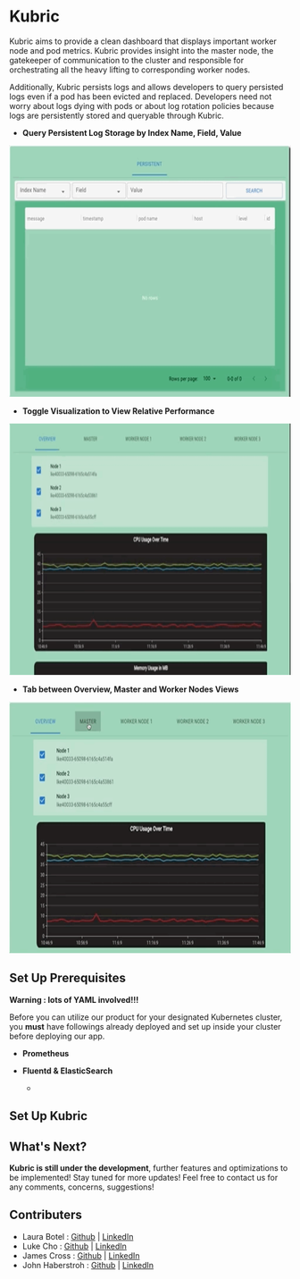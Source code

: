 # Kubric

Kubric aims to provide a clean dashboard that displays important worker node and pod metrics. Kubric provides insight into the master node, the gatekeeper of communication to the cluster and responsible for orchestrating all the heavy lifting to corresponding worker nodes.

Additionally, Kubric persists logs and allows developers to query persisted logs even if a pod has been evicted and replaced. Developers need not worry about logs dying with pods or about log rotation policies because logs are persistently stored and queryable through Kubric.

* **Query Persistent Log Storage by Index Name, Field, Value**

<p align="center">
  <img width="600vw" height="450vw" src="https://github.com/luke-h-cho/kubricDemoSite/blob/7d96f54b68d8405b883a42cc419554df30f7bf53/dist/38f04747aa894f4311c968370c40e999.gif" />
</p>

* **Toggle Visualization to View Relative Performance**

<p align="center">
  <img width="600vw" height="450vw" src="https://github.com/luke-h-cho/kubricDemoSite/blob/7d96f54b68d8405b883a42cc419554df30f7bf53/dist/5ba72ffcc222b6f1b5a29aa6779880a5.gif" />
</p>

* **Tab between Overview, Master and Worker Nodes Views**

<p align="center">
  <img width="600vw" height="450vw" src="https://github.com/luke-h-cho/kubricDemoSite/blob/7d96f54b68d8405b883a42cc419554df30f7bf53/dist/68b4694938ee979031252398cbd96695.gif" />
</p>

## Set Up Prerequisites

**Warning : lots of YAML involved!!!**

Before you can utilize our product for your designated Kubernetes cluster, you **must** have followings already deployed and set up inside your cluster before deploying our app.

* **Prometheus**

  

* **Fluentd & ElasticSearch**
  
  *

## Set Up Kubric


## What's Next?

**Kubric is still under the development**, further features and optimizations to be implemented! Stay tuned for more updates! 
Feel free to contact us for any comments, concerns, suggestions!

## Contributers

* Laura Botel : [Github](https://github.com/laurabotel) | [LinkedIn](https://www.linkedin.com/in/laurabotel/)
* Luke Cho : [Github](https://github.com/luke-h-cho) | [LinkedIn](https://www.linkedin.com/in/luke-h-cho/)
* James Cross : [Github](https://github.com/James-P-Cross) | [LinkedIn](https://www.linkedin.com/in/james-cross-9b164ba9/)
* John Haberstroh : [Github](https://github.com/jlhline) | [LinkedIn](https://www.linkedin.com/in/john-haberstroh-9436ab117/)


